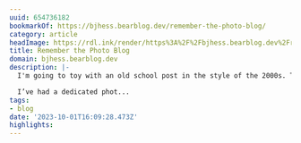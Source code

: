 ```yaml
---
uuid: 654736182
bookmarkOf: https://bjhess.bearblog.dev/remember-the-photo-blog/
category: article
headImage: https://rdl.ink/render/https%3A%2F%2Fbjhess.bearblog.dev%2Fremember-the-photo-blog%2F
title: Remember the Photo Blog
domain: bjhess.bearblog.dev
description: |-
  I'm going to toy with an old school post in the style of the 2000s. This post inspired by someone else's blog post. Skoobs writes:

  I’ve had a dedicated phot...
tags:
- blog
date: '2023-10-01T16:09:28.473Z'
highlights: 
---
```



